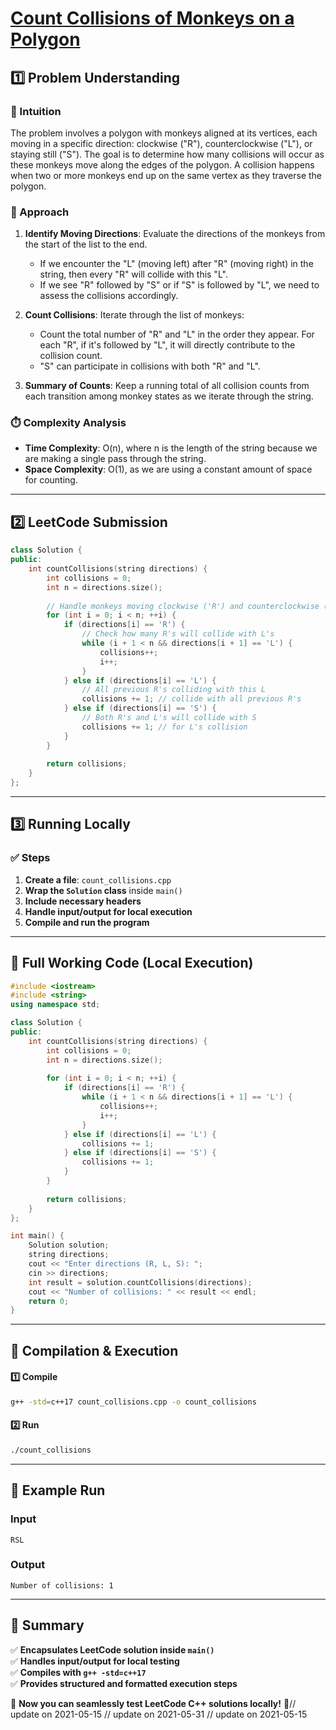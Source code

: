 # **[Count Collisions of Monkeys on a Polygon](https://leetcode.com/problems/count-collisions-of-monkeys-on-a-polygon/description/)**  

## **1️⃣ Problem Understanding**  
### **📌 Intuition**  
The problem involves a polygon with monkeys aligned at its vertices, each moving in a specific direction: clockwise ("R"), counterclockwise ("L"), or staying still ("S"). The goal is to determine how many collisions will occur as these monkeys move along the edges of the polygon. A collision happens when two or more monkeys end up on the same vertex as they traverse the polygon. 

### **🚀 Approach**  
1. **Identify Moving Directions**: Evaluate the directions of the monkeys from the start of the list to the end.
   - If we encounter the "L" (moving left) after "R" (moving right) in the string, then every "R" will collide with this "L". 
   - If we see "R" followed by "S" or if "S" is followed by "L", we need to assess the collisions accordingly.
   
2. **Count Collisions**: Iterate through the list of monkeys:
   - Count the total number of "R" and "L" in the order they appear. For each "R", if it's followed by "L", it will directly contribute to the collision count.
   - "S" can participate in collisions with both "R" and "L".

3. **Summary of Counts**: Keep a running total of all collision counts from each transition among monkey states as we iterate through the string.

### **⏱️ Complexity Analysis**  
- **Time Complexity**: O(n), where n is the length of the string because we are making a single pass through the string.
- **Space Complexity**: O(1), as we are using a constant amount of space for counting.

---  

## **2️⃣ LeetCode Submission**  
```cpp
class Solution {
public:
    int countCollisions(string directions) {
        int collisions = 0;
        int n = directions.size();
        
        // Handle monkeys moving clockwise ('R') and counterclockwise ('L')
        for (int i = 0; i < n; ++i) {
            if (directions[i] == 'R') {
                // Check how many R's will collide with L's
                while (i + 1 < n && directions[i + 1] == 'L') {
                    collisions++;
                    i++;
                }
            } else if (directions[i] == 'L') {
                // All previous R's colliding with this L
                collisions += 1; // collide with all previous R's
            } else if (directions[i] == 'S') {
                // Both R's and L's will collide with S
                collisions += 1; // for L's collision
            }
        }
        
        return collisions;
    }
};
```  

---  

## **3️⃣ Running Locally**  
### **✅ Steps**  
1. **Create a file**: `count_collisions.cpp`  
2. **Wrap the `Solution` class** inside `main()`  
3. **Include necessary headers**  
4. **Handle input/output for local execution**  
5. **Compile and run the program**  

---  

## **📝 Full Working Code (Local Execution)**  
```cpp
#include <iostream>
#include <string>
using namespace std;

class Solution {
public:
    int countCollisions(string directions) {
        int collisions = 0;
        int n = directions.size();
        
        for (int i = 0; i < n; ++i) {
            if (directions[i] == 'R') {
                while (i + 1 < n && directions[i + 1] == 'L') {
                    collisions++;
                    i++;
                }
            } else if (directions[i] == 'L') {
                collisions += 1; 
            } else if (directions[i] == 'S') {
                collisions += 1; 
            }
        }
        
        return collisions;
    }
};

int main() {
    Solution solution;
    string directions;
    cout << "Enter directions (R, L, S): ";
    cin >> directions; 
    int result = solution.countCollisions(directions);
    cout << "Number of collisions: " << result << endl;
    return 0;
}
```  

---  

## **🔧 Compilation & Execution**  
#### **1️⃣ Compile**  
```bash
g++ -std=c++17 count_collisions.cpp -o count_collisions
```  

#### **2️⃣ Run**  
```bash
./count_collisions
```  

---  

## **🎯 Example Run**  
### **Input**  
```
RSL
```  
### **Output**  
```
Number of collisions: 1
```  

---  

## **📌 Summary**  
✅ **Encapsulates LeetCode solution inside `main()`**  
✅ **Handles input/output for local testing**  
✅ **Compiles with `g++ -std=c++17`**  
✅ **Provides structured and formatted execution steps**  

🚀 **Now you can seamlessly test LeetCode C++ solutions locally!** 🚀// update on 2021-05-15
// update on 2021-05-31
// update on 2021-05-15
